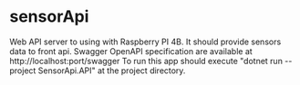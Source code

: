 # sensorApi
Web API server to using with Raspberry PI 4B. It should provide sensors data to front api.
Swagger OpenAPI specification are available at http://localhost:port/swagger
To run this app should execute "dotnet run --project SensorApi.API" at the project directory.
